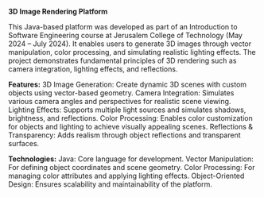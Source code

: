 **3D Image Rendering Platform**

This Java-based platform was developed as part of an Introduction to Software Engineering course at Jerusalem College of Technology (May 2024 – July 2024). It enables users to generate 3D images through vector manipulation, color processing, and simulating realistic lighting effects. The project demonstrates fundamental principles of 3D rendering such as camera integration, lighting effects, and reflections.

**Features:**
3D Image Generation: Create dynamic 3D scenes with custom objects using vector-based geometry.
Camera Integration: Simulates various camera angles and perspectives for realistic scene viewing.
Lighting Effects: Supports multiple light sources and simulates shadows, brightness, and reflections.
Color Processing: Enables color customization for objects and lighting to achieve visually appealing scenes.
Reflections & Transparency: Adds realism through object reflections and transparent surfaces.

**Technologies:**
Java: Core language for development.
Vector Manipulation: For defining object coordinates and scene geometry.
Color Processing: For managing color attributes and applying lighting effects.
Object-Oriented Design: Ensures scalability and maintainability of the platform.
